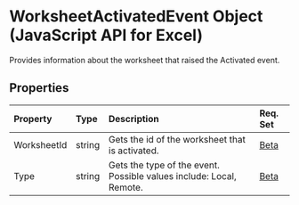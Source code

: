 # WorksheetActivatedEvent Object (JavaScript API for Excel)

Provides information about the worksheet that raised the Activated event.

## Properties

| Property	   | Type	|Description| Req. Set|
|:---------------|:--------|:----------|:----|
|WorksheetId|string|Gets the id of the worksheet that is activated.|[Beta](../requirement-sets/excel-api-requirement-sets.md)|
|Type|string|Gets the type of the event. Possible values include: Local, Remote.|[Beta](../requirement-sets/excel-api-requirement-sets.md)|


